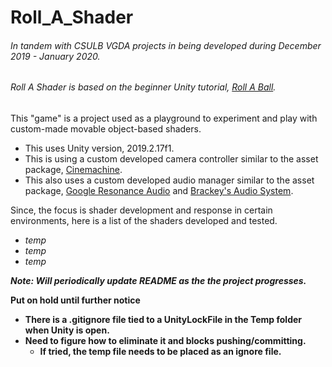 # Roll_A_Shader
###### In tandem with CSULB VGDA projects in being developed during December 2019 - January 2020.
###### Roll A Shader is based on the beginner Unity tutorial, [Roll A Ball](https://learn.unity.com/project/roll-a-ball-tutorial).

This "game" is a project used as a playground to experiment and play with custom-made movable object-based shaders.
- This uses Unity version, 2019.2.17f1.
- This is using a custom developed camera controller similar to the asset package, [Cinemachine](https://assetstore.unity.com/packages/essentials/cinemachine-79898).
- This also uses a custom developed audio manager similar to the asset package, [Google Resonance Audio](https://resonance-audio.github.io/resonance-audio/develop/unity/getting-started) and [Brackey's Audio System](https://youtu.be/u4tmb4YiTDk).

Since, the focus is shader development and response in certain environments, here is a list of the shaders developed and tested.
- _temp_
- _temp_
- _temp_

_**Note: Will periodically update README as the the project progresses.**_

**Put on hold until further notice**
- **There is a .gitignore file tied to a UnityLockFile in the Temp folder when Unity is open.**
- **Need to figure how to eliminate it and blocks pushing/committing.**
  - **If tried, the temp file needs to be placed as an ignore file.**
